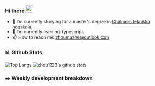 ### Hi there <img src="https://user-images.githubusercontent.com/1303154/88677602-1635ba80-d120-11ea-84d8-d263ba5fc3c0.gif" width="24px" alt="hi">

- 🔭 I’m currently studying for a master's degree in [Chalmers tekniska högskola](https://www.chalmers.se/).
- 🌱 I’m currently learning Typescript.
- 📫 How to reach me: zhoumuzhe@outlook.com

### 📊 Github Stats

![Top Langs](https://github-readme-stats.vercel.app/api/top-langs/?username=zhou1323&hide=TeX&layout=compact) 
![zhou1323's github stats](https://github-readme-stats.vercel.app/api?username=zhou1323&show_icons=true&hide_title=true&count_private=true)

### ✒️ Weekly development breakdown
<!--START_SECTION:waka-->
<!--END_SECTION:waka-->
